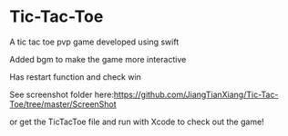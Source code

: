 # Tic-Tac-Toe

A tic tac toe pvp game developed using swift

Added bgm to make the game more interactive

Has restart function and check win

See screenshot folder here:https://github.com/JiangTianXiang/Tic-Tac-Toe/tree/master/ScreenShot

or get the TicTacToe file and run with Xcode to check out the game!
